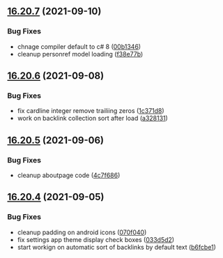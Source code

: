 ## [16.20.7](https://github.com/phandcock/GrampsView/compare/v16.20.6...v16.20.7) (2021-09-10)


### Bug Fixes

* chnage compiler default to c# 8 ([00b1346](https://github.com/phandcock/GrampsView/commit/00b1346de0224f12ac376ad96da9be512877811f))
* cleanup personref model loading ([f38e77b](https://github.com/phandcock/GrampsView/commit/f38e77bc66447a94ddbe639cf5dff001ec89e4f5))



## [16.20.6](https://github.com/phandcock/GrampsView/compare/v16.20.5...v16.20.6) (2021-09-08)


### Bug Fixes

* fix cardline integer remove trailiing zeros ([1c371d8](https://github.com/phandcock/GrampsView/commit/1c371d8e0c551cab517a2ab01365d280058813bd))
* work on backlink collection sort after load ([a328131](https://github.com/phandcock/GrampsView/commit/a3281312fd17a340002d57d638609611fc0e190f))



## [16.20.5](https://github.com/phandcock/GrampsView/compare/v16.20.4...v16.20.5) (2021-09-06)


### Bug Fixes

* cleanup aboutpage code ([4c7f686](https://github.com/phandcock/GrampsView/commit/4c7f6861ae26133124414686a7b0ae80d62cffd8))



## [16.20.4](https://github.com/phandcock/GrampsView/compare/v16.20.3...v16.20.4) (2021-09-05)


### Bug Fixes

* cleanup padding on android icons ([070f040](https://github.com/phandcock/GrampsView/commit/070f04073204ce980a93eabebc110ad6c10d96ca))
* fix settings app theme display check boxes ([033d5d2](https://github.com/phandcock/GrampsView/commit/033d5d2cab58c66e083d30400b5b0ff808a42d2d))
* start workign on automatic sort of backlinks by default text ([b6fcbe1](https://github.com/phandcock/GrampsView/commit/b6fcbe117afc8c3ec42d02ebb31992454b2564fd))



